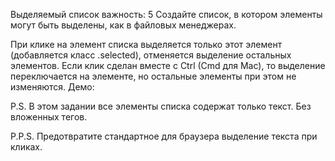 Выделяемый список
важность: 5
Создайте список, в котором элементы могут быть выделены, как в файловых менеджерах.

При клике на элемент списка выделяется только этот элемент (добавляется класс .selected), отменяется выделение остальных элементов.
Если клик сделан вместе с Ctrl (Cmd для Mac), то выделение переключается на элементе, но остальные элементы при этом не изменяются.
Демо:


P.S. В этом задании все элементы списка содержат только текст. Без вложенных тегов.

P.P.S. Предотвратите стандартное для браузера выделение текста при кликах.